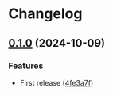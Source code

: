 # Changelog

## [0.1.0](https://github.com/websavva/nuxtignore-dev/compare/nuxtignore-dev-v0.0.1...nuxtignore-dev-v0.1.0) (2024-10-09)


### Features

* First release ([4fe3a7f](https://github.com/websavva/nuxtignore-dev/commit/4fe3a7f161221326c067112de1b6e39216faa180))
